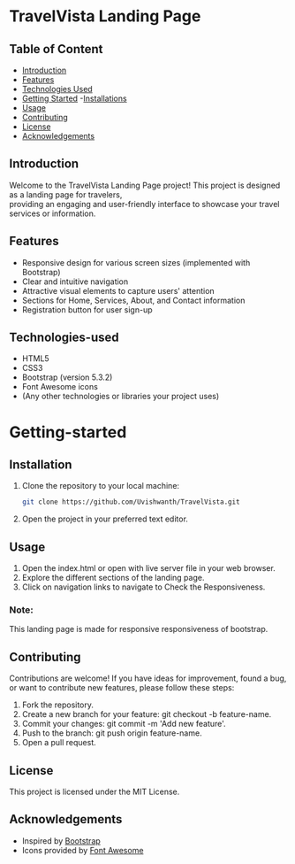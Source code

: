# TravelVista Landing Page

## Table of Content

- [Introduction](#Introduction)
- [Features](#Features)
- [Technologies Used](#Technologies-used)
- [Getting Started](#Getting-started)
    -[Installations](#Installations)
- [Usage](#Usage)
- [Contributing](#Contributing)
- [License](#License)
- [Acknowledgements](#Acknowledgements)

## Introduction

Welcome to the TravelVista Landing Page project! This project is designed as a landing page for travelers,<br> providing an engaging and user-friendly interface to showcase your travel services or information.

## Features

- Responsive design for various screen sizes (implemented with Bootstrap)
- Clear and intuitive navigation
- Attractive visual elements to capture users' attention
- Sections for Home, Services, About, and Contact information
- Registration button for user sign-up

## Technologies-used

- HTML5
- CSS3
- Bootstrap (version 5.3.2)
- Font Awesome icons
- (Any other technologies or libraries your project uses)
# Getting-started

## Installation

1. Clone the repository to your local machine:

   ```bash
   git clone https://github.com/Uvishwanth/TravelVista.git
2. Open the project in your preferred text editor.


## Usage

1. Open the index.html or open with live server file in your web browser.
2. Explore the different sections of the landing page.
3. Click on navigation links to navigate to Check the Responsiveness.

### Note:
 This landing page is made for responsive responsiveness of bootstrap.

## Contributing
Contributions are welcome! If you have ideas for improvement, found a bug, or want to contribute new features, please follow these steps:

1. Fork the repository.
2. Create a new branch for your feature: git checkout -b feature-name.
3. Commit your changes: git commit -m 'Add new feature'.
4. Push to the branch: git push origin feature-name.
5. Open a pull request.

## License

This project is licensed under the MIT License.

## Acknowledgements

- Inspired by [Bootstrap](https://getbootstrap.com/)
- Icons provided by [Font Awesome](https://fontawesome.com/)